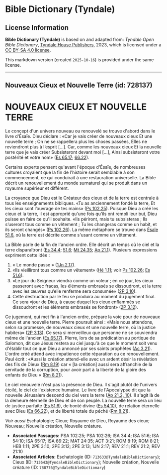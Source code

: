 # Bible Dictionary (Tyndale)

## License Information

**Bible Dictionary (Tyndale)** is based on and adapted from: _Tyndale Open Bible Dictionary_, [Tyndale House Publishers](https://tyndaleopenresources.com/), 2023, which is licensed under a [CC BY-SA 4.0 license](https://creativecommons.org/licenses/by-sa/4.0/legalcode.en).

This markdown version (created `2025-10-16`) is provided under the same license.



--------------------------------

## Nouveaux Cieux et Nouvelle Terre (id: 728137)

NOUVEAUX CIEUX ET NOUVELLE TERRE
================================

Le concept d'un univers nouveau ou renouvelé se trouve d'abord dans le livre d'Ésaïe. Dieu déclare : «Car je vais créer de nouveaux cieux Et une nouvelle terre ; On ne se rappellera plus les choses passées, Elles ne reviendront plus à l’esprit \[...]. Car, comme les nouveaux cieux Et la nouvelle terre que je vais créer Subsisteront devant moi \[...], Ainsi subsisteront votre postérité et votre nom» ([Es 65\.17](https://ref.ly/Isa65:17); [66\.22](https://ref.ly/Isa66:22)).

Certains experts pensent qu'avant l'époque d'Ésaïe, de nombreuses cultures croyaient que la fin de l'histoire serait semblable à son commencement, ce qui conduirait à une restauration universelle. La Bible décrit un renouvellement du monde surnaturel qui se produit dans un royaume supérieur et différent.

La croyance que Dieu est le Créateur des cieux et de la terre est centrale à tous les enseignements bibliques. «Tu as anciennement fondé la terre, Et les cieux sont l’ouvrage de tes mains» ([Ps 102\.25](https://ref.ly/Ps102:25)). Puisque Dieu a créé les cieux et la terre, il est approprié qu'une fois qu'ils ont rempli leur but, Dieu puisse en faire ce qu'Il souhaite. «Ils périront, mais tu subsisteras ; Ils s’useront tous comme un vêtement ; Tu les changeras comme un habit, et ils seront changés» ([Ps 102\.26](https://ref.ly/Ps102:26)). La même métaphore se trouve dans [Ésaïe 51\.6](https://ref.ly/Isa51:6), où la terre est décrite comme s'usant comme un vêtement.

La Bible parle de la fin de l'ancien ordre. Elle décrit un temps où le ciel et la terre disparaîtront ([Es 34\.4](https://ref.ly/Isa34:4); [51\.6](https://ref.ly/Isa51:6); [Mt 24\.35](https://ref.ly/Matt24:35); [Ap 21\.1](https://ref.ly/Rev21:1)). Plusieurs expressions expriment cette idée :

1. « Le monde passe » ([1Jn 2\.17](https://ref.ly/1John2:17)).
2. «Ils vieilliront tous comme un vêtement» ([Hé 1\.11](https://ref.ly/Heb1:11); voir [Ps 102\.26](https://ref.ly/Ps102:26); [Es 51\.6](https://ref.ly/Isa51:6)).
3. «Le jour du Seigneur viendra comme un voleur ; en ce jour, les cieux passeront avec fracas, les éléments embrasés se dissoudront, et la terre avec les œuvres qu’elle renferme sera consumée» ([2P 3\.10](https://ref.ly/2Pet3:10)).
4. Cette destruction par le feu se produira au moment du jugement final. Ce sera «jour de Dieu, à cause duquel les cieux enflammés se dissoudront et les éléments embrasés se fondront» ([2P 3\.12](https://ref.ly/2Pet3:12)).

Ce jugement, qui met fin à l'ancien ordre, prépare la voie pour de nouveaux cieux et une nouvelle terre. Pierre poursuit ainsi : «Mais nous attendons, selon sa promesse, de nouveaux cieux et une nouvelle terre, où la justice habitera» ([2P 3\.13](https://ref.ly/2Pet3:13)). Ce sera si merveilleux que personne ne se souviendra même de l'ancien ([Es 65\.17](https://ref.ly/Isa65:17)). Pierre, lors de sa prédication au portique de Salomon, dit que Jésus restera au ciel jusqu'à ce que le moment soit venu d'établir tout ce que Dieu a annoncé par ses saints prophètes ([Ac 3\.21](https://ref.ly/Acts3:21)). L'ordre créé attend avec impatience cette réparation ou ce renouvellement. Paul écrit : «Aussi la création attend\-elle avec un ardent désir la révélation des fils de Dieu» ([Rm 8\.19](https://ref.ly/Rom8:19)) car « \[la création] aussi sera affranchie de la servitude de la corruption, pour avoir part à la liberté de la gloire des enfants de Dieu » ([Rm 8\.21](https://ref.ly/Rom8:21)).

Le ciel renouvelé n'est pas la présence de Dieu. Il s'agit plutôt de l'univers étoilé, le ciel de l'existence humaine. Le livre de l'Apocalypse dit que la nouvelle Jérusalem descend du ciel vers la terre ([Ap 21\.2, 10](https://ref.ly/Rev21:2,Rev21:10)). Il s'agit là de la demeure éternelle de Dieu et de son peuple. La nouvelle terre sera un lieu de justice parfaite ([Es 51\.6](https://ref.ly/Isa51:6)), de bonté divine ([Es 54\.10](https://ref.ly/Isa54:10)), de relation éternelle avec Dieu ([Es 66\.22](https://ref.ly/Isa66:22)), et de liberté totale du péché ([Rm 8\.21](https://ref.ly/Rom8:21)).

*Voir aussi* Eschatologie; Cieux; Royaume de Dieu, Royaume des cieux; Nouveau; Nouvelle création, Nouvelle créature.

* **Associated Passages:** PSA 102:25; PSA 102:26; ISA 34:4; ISA 51:6; ISA 54:10; ISA 65:17; ISA 66:22; MAT 24:35; ACT 3:21; ROM 8:19; ROM 8:21; HEB 1:11; 2PE 3:10; 2PE 3:12; 2PE 3:13; 1JN 2:17; REV 21:1; REV 21:2; REV 21:10
* **Associated Articles:** Eschatologie (ID: `713633@TyndaleBibleDictionary`); Cieux (ID: `713643@TyndaleBibleDictionary`); Nouvelle création, Nouvelle créature (ID: `788776@TyndaleBibleDictionary`)

